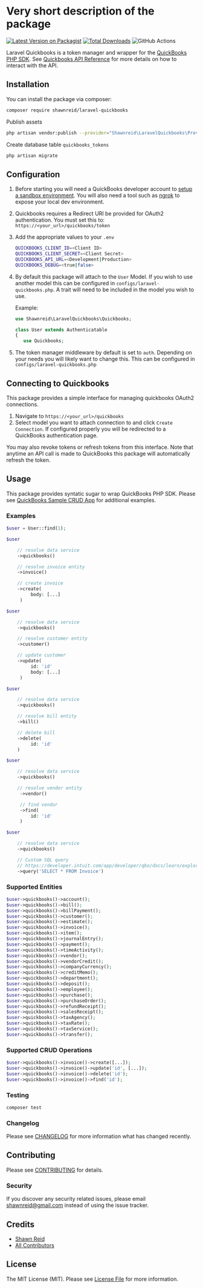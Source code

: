 # Very short description of the package

[![Latest Version on Packagist](https://img.shields.io/packagist/v/shawnreid/laravel-quickbooks.svg?style=flat-square)](https://packagist.org/packages/shawnreid/laravel-quickbooks)
[![Total Downloads](https://img.shields.io/packagist/dt/shawnreid/laravel-quickbooks.svg?style=flat-square)](https://packagist.org/packages/shawnreid/laravel-quickbooks)
![GitHub Actions](https://github.com/shawnreid/laravel-quickbooks/actions/workflows/main.yml/badge.svg)

Laravel Quickbooks is a token manager and wrapper for the [QuickBooks PHP SDK](https://github.com/intuit/QuickBooks-V3-PHP-SDK). See [Quickbooks API Reference](https://developer.intuit.com/app/developer/qbo/docs/get-started) for more details on how to interact with the API.

## Installation

You can install the package via composer:

```bash
composer require shawnreid/laravel-quickbooks
```

Publish assets
```bash
php artisan vendor:publish --provider="Shawnreid\LaravelQuickbooks\Providers\QuickbooksProvider"
```

Create database table `quickbooks_tokens`
```bash
php artisan migrate
```

## Configuration
1. Before starting you will need a QuickBooks developer account to [setup a sandbox environment](https://developer.intuit.com/app/developer/qbo/docs/develop/sandboxes). You will also need a tool such as [ngrok](https://ngrok.com) to expose your local dev environment.

2. Quickbooks requires a Redirect URI be provided for OAuth2 authentication. You must set this to: ```https://<your_url>/quickbooks/token```

3. Add the appropriate values to your ```.env```

    ```bash
    QUICKBOOKS_CLIENT_ID=<Client ID>
    QUICKBOOKS_CLIENT_SECRET=<Client Secret>
    QUICKBOOKS_API_URL=<Development|Production>
    QUICKBOOKS_DEBUG=<true|false>
    ```
4. By default this package will attach to the ```User``` Model. If you wish to use another model this can be configured in ```configs/laravel-quickbooks.php```.
   A trait will need to be included in the model you wish to use.

   Example:
   ```php
   use Shawnreid\LaravelQuickbooks\Quickbooks;

   class User extends Authenticatable
   {
      use Quickbooks;
   ```
5. The token manager middleware by default is set to ```auth```. Depending on your needs you will likely want to change this.
   This can be configured in ```configs/laravel-quickbooks.php```

## Connecting to Quickbooks

This package provides a simple interface for managing quickbooks OAuth2 connections.

1. Navigate to ```https://<your_url>/quickbooks```
2. Select model you want to attach connection to and click ```Create Connection```. If configured properly you will be redirected to a QuickBooks authentication page.

You may also revoke tokens or refresh tokens from this interface. Note that anytime an API call is made to QuickBooks this package will automatically refresh the token.

## Usage

This package provides syntatic sugar to wrap QuickBooks PHP SDK. Please see [QuickBooks Sample CRUD App](https://github.com/IntuitDeveloper/SampleApp-CRUD-PHP/tree/master/CRUD_Examples) for additional examples.


### Examples
```php
$user = User::find(1);

$user

    // resolve data service
    ->quickbooks()

    // resolve invoice entity
    ->invoice()

    // create invoice
    ->create(
         body: [...]
     )

$user

    // resolve data service
    ->quickbooks()

    // resolve customer entity
    ->customer()

    // update customer
    ->update(
         id: 'id'
         body: [...]
     )

$user

    // resolve data service
    ->quickbooks()

    // resolve bill entity
    ->bill()

    // delete bill
    ->delete(
         id: 'id'
    )

$user

    // resolve data service
    ->quickbooks()

    // resolve vendor entity
     ->vendor()

     // find vendor
     ->find(
         id: 'id'
     )

$user

    // resolve data service
    ->quickbooks()

    // Custom SQL query
    // https://developer.intuit.com/app/developer/qbo/docs/learn/explore-the-quickbooks-online-api/data-queries
    ->query('SELECT * FROM Invoice')
```

### Supported Entities
```php
$user->quickbooks()->account();
$user->quickbooks()->bill();
$user->quickbooks()->billPayment();
$user->quickbooks()->customer();
$user->quickbooks()->estimate();
$user->quickbooks()->invoice();
$user->quickbooks()->item();
$user->quickbooks()->journalEntry();
$user->quickbooks()->payment();
$user->quickbooks()->timeActivity();
$user->quickbooks()->vendor();
$user->quickbooks()->vendorCredit();
$user->quickbooks()->companyCurrency();
$user->quickbooks()->creditMemo();
$user->quickbooks()->department();
$user->quickbooks()->deposit();
$user->quickbooks()->employee();
$user->quickbooks()->purchase();
$user->quickbooks()->purchaseOrder();
$user->quickbooks()->refundReceipt();
$user->quickbooks()->salesReceipt();
$user->quickbooks()->taxAgency();
$user->quickbooks()->taxRate();
$user->quickbooks()->taxService();
$user->quickbooks()->transfer();
```

### Supported CRUD Operations
```php
$user->quickbooks()->invoice()->create([...]);
$user->quickbooks()->invoice()->update('id', [...]);
$user->quickbooks()->invoice()->delete('id');
$user->quickbooks()->invoice()->find('id');
```

### Testing

```bash
composer test
```

### Changelog

Please see [CHANGELOG](CHANGELOG.md) for more information what has changed recently.

## Contributing

Please see [CONTRIBUTING](CONTRIBUTING.md) for details.

### Security

If you discover any security related issues, please email shawnreid@gmail.com instead of using the issue tracker.

## Credits

-   [Shawn Reid](https://github.com/shawnreid)
-   [All Contributors](../../contributors)

## License

The MIT License (MIT). Please see [License File](LICENSE.md) for more information.
